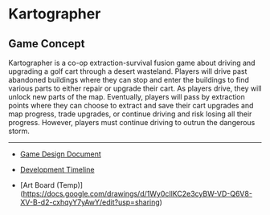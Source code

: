 # Kartographer

## Game Concept

Kartographer is a co-op extraction-survival fusion game about driving and upgrading a golf cart through a desert wasteland. Players will drive past abandoned buildings where they can stop and enter the buildings to find various parts to either repair or upgrade their cart. As players drive, they will unlock new parts of the map. Eventually, players will pass by extraction points where they can choose to extract and save their cart upgrades and map progress, trade upgrades, or continue driving and risk losing all their progress. However, players must continue driving to outrun the dangerous storm.

___

- [Game Design Document](https://docs.google.com/document/d/14KN_Ifoyv4o1aBq00-vxLoxY2Le4OYspcUA4Ot9exIQ/edit?usp=sharing)

- [Development Timeline](https://github.com/users/Helena-Crowley/projects/1/views/4)

- [Art Board (Temp)] (https://docs.google.com/drawings/d/1Wy0cIlKC2e3cyBW-VD-Q6V8-XV-B-d2-cxhqyY7yAwY/edit?usp=sharing)
